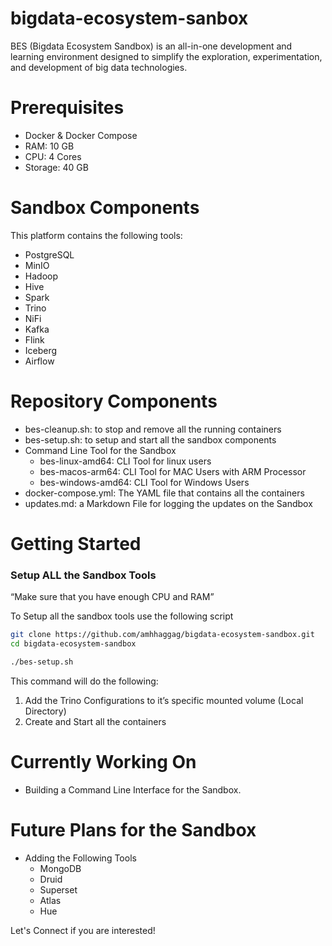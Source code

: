 # bigdata-ecosystem-sanbox
BES (Bigdata Ecosystem Sandbox) is an all-in-one development and learning environment designed to simplify the exploration, experimentation, and development of big data technologies.

# Prerequisites

- Docker & Docker Compose
- RAM: 10 GB
- CPU: 4 Cores
- Storage: 40 GB

# Sandbox Components

This platform contains the following tools:

- PostgreSQL
- MinIO
- Hadoop
- Hive
- Spark
- Trino
- NiFi
- Kafka
- Flink
- Iceberg
- Airflow

# Repository Components
- bes-cleanup.sh: to stop and remove all the running containers
- bes-setup.sh: to setup and start all the sandbox components
- Command Line Tool for the Sandbox
    - bes-linux-amd64: CLI Tool for linux users
    - bes-macos-arm64: CLI Tool for MAC Users with ARM Processor
    - bes-windows-amd64: CLI Tool for Windows Users
- docker-compose.yml: The YAML file that contains all the containers
- updates.md: a Markdown File for logging the updates on the Sandbox

# Getting Started

### Setup ALL the Sandbox Tools

“Make sure that you have enough CPU and RAM”

To Setup all the sandbox tools use the following script

```bash
git clone https://github.com/amhhaggag/bigdata-ecosystem-sandbox.git
cd bigdata-ecosystem-sandbox

./bes-setup.sh
```

This command will do the following:
1. Add the Trino Configurations to it’s specific mounted volume (Local Directory)
2. Create and Start all the containers


# Currently Working On
- Building a Command Line Interface for the Sandbox.

# Future Plans for the Sandbox
- Adding the Following Tools
   - MongoDB
   - Druid
   - Superset
   - Atlas
   - Hue
  
Let's Connect if you are interested!


